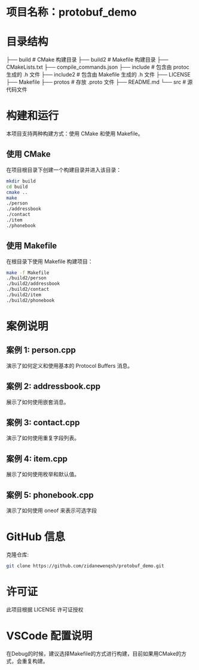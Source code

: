 # 项目名称：protobuf_demo
# 目录结构
├── build # CMake 构建目录
├── build2 # Makefile 构建目录
├── CMakeLists.txt
├── compile_commands.json
├── include # 包含由 protoc 生成的 .h 文件
├── include2 # 包含由 Makefile 生成的 .h 文件
├── LICENSE
├── Makefile
├── protos # 存放 .proto 文件
├── README.md
└── src # 源代码文件

# 构建和运行

本项目支持两种构建方式：使用 CMake 和使用 Makefile。

## 使用 CMake

在项目根目录下创建一个构建目录并进入该目录：

```bash
mkdir build
cd build
cmake ..
make
./person
./addressbook
./contact
./item
./phonebook

```
## 使用 Makefile
在根目录下使用 Makefile 构建项目：

```bash
make -f Makefile
./build2/person
./build2/addressbook
./build2/contact
./build2/item
./build2/phonebook
```

# 案例说明
## 案例 1: person.cpp
演示了如何定义和使用基本的 Protocol Buffers 消息。

## 案例 2: addressbook.cpp
展示了如何使用嵌套消息。

## 案例 3: contact.cpp
演示了如何使用重复字段列表。

## 案例 4: item.cpp
展示了如何使用枚举和默认值。

## 案例 5: phonebook.cpp
演示了如何使用 oneof 来表示可选字段

# GitHub 信息
克隆仓库:
```bash
git clone https://github.com/zidanewenqsh/protobuf_demo.git
```
# 许可证
此项目根据 LICENSE 许可证授权

# VSCode 配置说明
在Debug的时候，建议选择Makefile的方式进行构建，目前如果用CMake的方式，会重复构建。